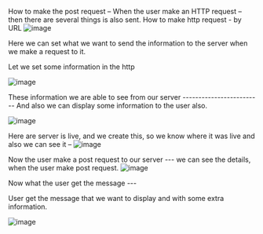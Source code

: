 How to make the  post request – 
When the user make an HTTP request – then there are several things is also sent.
How to make http request  - by URL
![image](https://github.com/user-attachments/assets/c94cb567-b9e3-4c8f-9c75-c69e0aef00d0)

Here we can set what we want to send the information to the server when we make a request to it.


Let we set some information in the http



![image](https://github.com/user-attachments/assets/a487c899-ea33-4083-b508-bdb945b2caf9)


These information we are able to see from our server -------------------------
And also we can display some information to the user also.


![image](https://github.com/user-attachments/assets/2f98d973-9319-4536-887f-b884c642f100)





Here are server is live, and we create this, so we know where it was live and also we can see it –
![image](https://github.com/user-attachments/assets/58bc69c6-d482-47e7-94d3-46e951e2ddb5)


















Now the user make a post request to our server  ---
we can see the details, when the user make post request.
![image](https://github.com/user-attachments/assets/5e334558-9a5a-4bb0-98cb-0fbacc5177cd)



Now what the user get the message ---

User get the message that we want to display and with some extra information.

![image](https://github.com/user-attachments/assets/c88ecca5-3f51-40d2-bfa9-c2e011c605f5)




